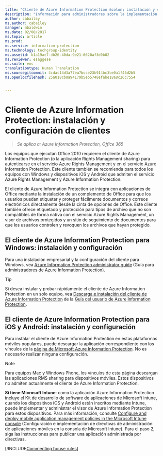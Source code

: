 ```yaml
---
title: "Cliente de Azure Information Protection &colon; instalación y configuración de clientes | Azure Information Protection"
description: "Información para administradores sobre la implementación del cliente de Azure Information Protection en dispositivos móviles y equipos con Windows."
author: cabailey
ms.author: cabailey
manager: mbaldwin
ms.date: 02/08/2017
ms.topic: article
ms.prod: 
ms.service: information-protection
ms.technology: techgroup-identity
ms.assetid: b1a19ae7-db26-40da-9e21-6620af3d0b02
ms.reviewer: esaggese
ms.suite: ems
translationtype: Human Translation
ms.sourcegitcommit: 4cdac14d3a77ea7bcce23b914bc3be0a1f46d2b5
ms.openlocfilehash: 25a018cb8a94179b5eb5748efabe18a8c26c7554


---
```


# <a name="azure-information-protection-client-installation-and-configuration-for-clients"></a>Cliente de Azure Information Protection: instalación y configuración de clientes

>*Se aplica a: Azure Information Protection, Office 365*

Los equipos que ejecutan Office 2010 requieren el cliente de Azure Information Protection (o la aplicación Rights Management sharing) para autenticarse en el servicio Azure Rights Management y en el servicio Azure Information Protection. Este cliente también se recomienda para todos los equipos con Windows y dispositivos iOS y Android que admiten el servicio Azure Rights Management y Azure Information Protection. 

El cliente de Azure Information Protection se integra con aplicaciones de Office mediante la instalación de un complemento de Office para que los usuarios puedan etiquetar y proteger fácilmente documentos y correos electrónicos directamente desde la cinta de opciones de Office. Este cliente también ofrece etiquetado y protección para tipos de archivo que no son compatibles de forma nativa con el servicio Azure Rights Management, un visor de archivos protegidos y un sitio de seguimiento de documentos para que los usuarios controlen y revoquen los archivos que hayan protegido.

## <a name="the-azure-information-protection-client-for-windows-installation-and-configuration"></a>El cliente de Azure Information Protection para Windows: instalación y configuración
Para una instalación empresarial y la configuración del cliente para Windows, vea [Azure Information Protection administrator guide](../rms-client/client-admin-guide.md) (Guía para administradores de Azure Information Protection).

> [!TIP]
> Si desea instalar y probar rápidamente el cliente de Azure Information Protection en un solo equipo, vea [Descarga e instalación del cliente de Azure Information Protection](../rms-client/install-client-app.md) de la [Guía del usuario de Azure Information Protection](../rms-client/client-user-guide.md).

## <a name="the-azure-information-protection-client-for-ios-and-android-installation-and-management"></a>El cliente de Azure Information Protection para iOS y Android: instalación y configuración
Para instalar el cliente de Azure Information Protection en estas plataformas móviles populares, puede descargar la aplicación correspondiente con los vínculos de la [página de Microsoft Azure Information Protection](http://go.microsoft.com/fwlink/?LinkId=303970). No es necesario realizar ninguna configuración.

> [!NOTE]
> Para equipos Mac y Windows Phone, los vínculos de esta página descargan las aplicaciones RMS sharing para dispositivos móviles. Estos dispositivos no admiten actualmente el cliente de Azure Information Protection.

**Si tiene Microsoft Intune**: como la aplicación Azure Information Protection incluye el Kit de desarrollo de software de aplicaciones de Microsoft Intune, cuando los dispositivos iOS y Android están inscritos mediante Intune, puede implementar y administrar el visor de Azure Information Protection para estos dispositivos. Para más información, consulte [Configure and deploy mobile application management policies in the Microsoft Intune console](/intune/deploy-use/configure-and-deploy-mobile-application-management-policies-in-the-microsoft-intune-console) (Configuración e implementación de directivas de administración de aplicaciones móviles en la consola de Microsoft Intune). Para el paso 2, siga las instrucciones para publicar una aplicación administrada por directivas.

[!INCLUDE[Commenting house rules](../includes/houserules.md)]





<!--HONumber=Feb17_HO2-->


